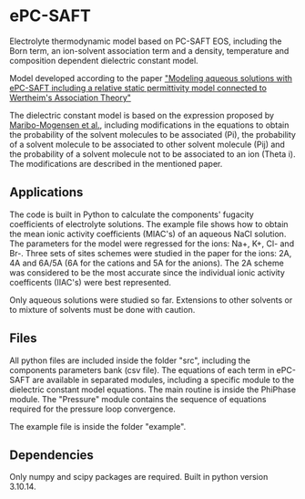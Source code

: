 # ePC-SAFT
Electrolyte thermodynamic model based on PC-SAFT EOS, including the Born term, an ion-solvent association term and a density, temperature and composition dependent dielectric constant model.

Model developed according to the paper ["Modeling aqueous solutions with ePC-SAFT including a relative static permittivity model connected to Wertheim's Association Theory"](https://doi.org/10.1016/j.molliq.2024.126726)

The dielectric constant model is based on the expression proposed by [Maribo-Mogensen et al.](https://doi.org/10.1021/jp403375t), including modifications in the equations to obtain the probability of the solvent molecules to be associated (Pi), the probability of a solvent molecule to be associated to other solvent molecule (Pij) and the probability of a solvent molecule not to be associated to an ion (Theta i). The modifications are described in the mentioned paper.

## Applications

The code is built in Python to calculate the components' fugacity coefficients of electrolyte solutions. The example file shows how to obtain the mean ionic activity coefficients (MIAC's) of an aqueous NaCl solution. The parameters for the model were regressed for the ions: Na+, K+, Cl- and Br-. Three sets of sites schemes were studied in the paper for the ions: 2A, 4A and 6A/5A (6A for the cations and 5A for the anions). The 2A scheme was considered to be the most accurate since the individual ionic activity coefficents (IIAC's) were best represented.

Only aqueous solutions were studied so far. Extensions to other solvents or to mixture of solvents must be done with caution.

## Files

All python files are included inside the folder "src", including the components parameters bank (csv file). The equations of each term in ePC-SAFT are available in separated modules, including a specific module to the dielectric constant model equations. The main routine is inside the PhiPhase module. The "Pressure" module contains the sequence of equations required for the pressure loop convergence.

The example file is inside the folder "example".

## Dependencies

Only numpy and scipy packages are required. Built in python version 3.10.14.
